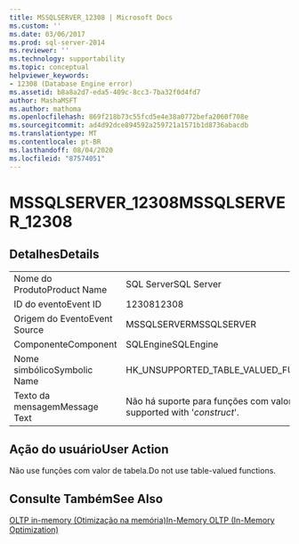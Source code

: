 ```yaml
---
title: MSSQLSERVER_12308 | Microsoft Docs
ms.custom: ''
ms.date: 03/06/2017
ms.prod: sql-server-2014
ms.reviewer: ''
ms.technology: supportability
ms.topic: conceptual
helpviewer_keywords:
- 12308 (Database Engine error)
ms.assetid: b8a8a2d7-eda5-409c-8cc3-7ba32f0d4fd7
author: MashaMSFT
ms.author: mathoma
ms.openlocfilehash: 869f218b73c55fcd5e4e38a0772befa2060f708e
ms.sourcegitcommit: ad4d92dce894592a259721a1571b1d8736abacdb
ms.translationtype: MT
ms.contentlocale: pt-BR
ms.lasthandoff: 08/04/2020
ms.locfileid: "87574051"
---
```

# <a name="mssqlserver_12308"></a><span data-ttu-id="f4e4c-102">MSSQLSERVER_12308</span><span class="sxs-lookup"><span data-stu-id="f4e4c-102">MSSQLSERVER_12308</span></span>
    
## <a name="details"></a><span data-ttu-id="f4e4c-103">Detalhes</span><span class="sxs-lookup"><span data-stu-id="f4e4c-103">Details</span></span>  
  
|||  
|-|-|  
|<span data-ttu-id="f4e4c-104">Nome do Produto</span><span class="sxs-lookup"><span data-stu-id="f4e4c-104">Product Name</span></span>|<span data-ttu-id="f4e4c-105">SQL Server</span><span class="sxs-lookup"><span data-stu-id="f4e4c-105">SQL Server</span></span>|  
|<span data-ttu-id="f4e4c-106">ID do evento</span><span class="sxs-lookup"><span data-stu-id="f4e4c-106">Event ID</span></span>|<span data-ttu-id="f4e4c-107">12308</span><span class="sxs-lookup"><span data-stu-id="f4e4c-107">12308</span></span>|  
|<span data-ttu-id="f4e4c-108">Origem do Evento</span><span class="sxs-lookup"><span data-stu-id="f4e4c-108">Event Source</span></span>|<span data-ttu-id="f4e4c-109">MSSQLSERVER</span><span class="sxs-lookup"><span data-stu-id="f4e4c-109">MSSQLSERVER</span></span>|  
|<span data-ttu-id="f4e4c-110">Componente</span><span class="sxs-lookup"><span data-stu-id="f4e4c-110">Component</span></span>|<span data-ttu-id="f4e4c-111">SQLEngine</span><span class="sxs-lookup"><span data-stu-id="f4e4c-111">SQLEngine</span></span>|  
|<span data-ttu-id="f4e4c-112">Nome simbólico</span><span class="sxs-lookup"><span data-stu-id="f4e4c-112">Symbolic Name</span></span>|<span data-ttu-id="f4e4c-113">HK_UNSUPPORTED_TABLE_VALUED_FUNCTIONS</span><span class="sxs-lookup"><span data-stu-id="f4e4c-113">HK_UNSUPPORTED_TABLE_VALUED_FUNCTIONS</span></span>|  
|<span data-ttu-id="f4e4c-114">Texto da mensagem</span><span class="sxs-lookup"><span data-stu-id="f4e4c-114">Message Text</span></span>|<span data-ttu-id="f4e4c-115">Não há suporte para funções com valor de tabela com '*construct*'.</span><span class="sxs-lookup"><span data-stu-id="f4e4c-115">Table-valued functions are not supported with '*construct*'.</span></span>|  
  
## <a name="user-action"></a><span data-ttu-id="f4e4c-116">Ação do usuário</span><span class="sxs-lookup"><span data-stu-id="f4e4c-116">User Action</span></span>  
 <span data-ttu-id="f4e4c-117">Não use funções com valor de tabela.</span><span class="sxs-lookup"><span data-stu-id="f4e4c-117">Do not use table-valued functions.</span></span>  
  
## <a name="see-also"></a><span data-ttu-id="f4e4c-118">Consulte Também</span><span class="sxs-lookup"><span data-stu-id="f4e4c-118">See Also</span></span>  
 [<span data-ttu-id="f4e4c-119">OLTP in-memory &#40;Otimização na memória&#41;</span><span class="sxs-lookup"><span data-stu-id="f4e4c-119">In-Memory OLTP &#40;In-Memory Optimization&#41;</span></span>](../in-memory-oltp/in-memory-oltp-in-memory-optimization.md)  
  
  
